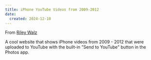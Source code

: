 ```yaml
---
title: iPhone YouTube Videos from 2009-2012
date:
  created: 2024-12-10
---
```


From [Riley Walz](https://walzr.com/IMG_0001)

A cool website that shows iPhone videos from 2009 - 2012 that were uploaded to
YouTube with the built-in "Send to YouTube" button in the Photos app.

